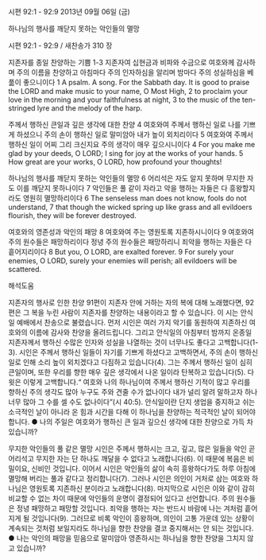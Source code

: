 시편 92:1 - 92:9 
2013년 09월 06일 (금)

하나님의 행사를 깨닫지 못하는 악인들의 멸망



시편 92:1 - 92:9 / 새찬송가 310 장


지존자를 종일 찬양하는 기쁨
1-3 지존자여 십현금과 비파와 수금으로 여호와께 감사하며 주의 이름을 찬양하고 아침마다 주의 인자하심을 알리며 밤마다 주의 성실하심을 베풂이 좋으니이다
1 A psalm. A song. For the Sabbath day. It is good to praise the LORD and make music to your name, O Most High, 2 to proclaim your love in the morning and your faithfulness at night, 3 to the music of the ten-stringed lyre and the melody of the harp.

주께서 행하신 큰일과 깊은 생각에 대한 찬양
4 여호와여 주께서 행하신 일로 나를 기쁘게 하셨으니 주의 손이 행하신 일로 말미암아 내가 높이 외치리이다 5 여호와여 주께서 행하신 일이 어찌 그리 크신지요 주의 생각이 매우 깊으시니이다
4 For you make me glad by your deeds, O LORD; I sing for joy at the works of your hands. 5 How great are your works, O LORD, how profound your thoughts!

하나님의 행사를 깨닫지 못하는 악인들의 멸망
6 어리석은 자도 알지 못하며 무지한 자도 이를 깨닫지 못하나이다 7 악인들은 풀 같이 자라고 악을 행하는 자들은 다 흥왕할지라도 영원히 멸망하리이다
6 The senseless man does not know, fools do not understand, 7 that though the wicked spring up like grass and all evildoers flourish, they will be forever destroyed.

여호와의 영존성과 악인의 패망
8 여호와여 주는 영원토록 지존하시니이다 9 여호와여 주의 원수들은 패망하리이다 정녕 주의 원수들은 패망하리니 죄악을 행하는 자들은 다 흩어지리이다
8 But you, O LORD, are exalted forever. 9 For surely your enemies, O LORD, surely your enemies will perish; all evildoers will be scattered.

해석도움





지존자의 행사로 인한 찬양
91편이 지존자 안에 거하는 자의 복에 대해 노래했다면, 92편은 그 복을 누린 사람이 지존자를 찬양하는 내용이라고 할 수 있습니다. 이 시는 안식일 예배에서 찬송으로 불렸습니다. 먼저 시인은 여러 가지 악기를 동원하여 지존하신 여호와의 이름에 감사와 찬양을 올려드립니다. 그리고 안식일의 아침부터 밤까지 온종일 지존자께서 행하신 수많은 인자와 성실을 나열하는 것이 너무나도 좋다고 고백합니다(1-3). 시인은 주께서 행하신 일들이 자기를 기쁘게 하셨다고 고백하면서, 주의 손이 행하신 일로 인해 소리 높이 외치겠다고 다짐하고 있습니다(4). 그는 주께서 행하신 일이 심히 큰일이며, 또한 우리를 향한 매우 깊은 생각에서 나온 일이라 탄복하고 있습니다(5). 다윗은 이렇게 고백합니다.“ 여호와 나의 하나님이여 주께서 행하신 기적이 많고 우리를 향하신 주의 생각도 많아 누구도 주와 견줄 수가 없나이다 내가 널리 알려 말하고자 하나 너무 많아 그 수를 셀 수도 없나이다”(시 40:5). 안식일이란 단지 생업을 중지하고 쉬는 소극적인 날이 아니라 온 힘과 시간을 다해 이 하나님을 찬양하는 적극적인 날이 되어야 합니다.
● 나의 주일은 여호와가 행하신 큰 일과 깊으신 생각에 대한 찬양으로 가득 차 있습니까?

무지한 악인들의 풀 같은 멸망
시인은 주께서 행하시는 크고, 깊고, 많은 일들을 악인 곧 어리석고 무지한 자는 단 하나도 깨달을 수 없다고 노래합니다(6). 이 때문에 복음은 비밀이요, 신비인 것입니다. 이어서 시인은 악인들의 삶이 속히 흥왕하다가도 하루 아침에 멸망해 버리는 풀과 같다고 정리합니다(7). 그러나 시인은 의인이 거처로 삼는 여호와 하나님은 영원토록 지존하신 분이라고 노래합니다(8). 마지막으로 시인은 이와 같이 감히 비교할 수 없는 차이 때문에 악인들의 운명이 결정되어 있다고 선언합니다. 주의 원수들은 정녕 패망하고 패망할 것입니다. 죄악을 행하는 자는 반드시 바람에 나는 겨처럼 흩어지게 될 것입니다(9). 그러므로 비록 악인이 흥왕하며, 의인이 고통 가운데 있는 상황이 계속되는 것처럼 보일지라도 하나님을 향한 찬양을 결코 중지해서는 안 되는 것입니다.
● 나는 악인의 패망을 믿음으로 말미암아 영존하시는 하나님을 향한 찬양을 그치지 않고 있습니까?